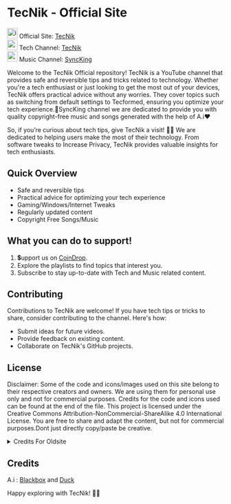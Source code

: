 
# TecNik - Official Site 

[<img width="24" height="24" src="https://img.icons8.com/color/24/internet--v1.png" alt="internet--v1"/>](https://tecnik.pages.dev) Official Site: [TecNik](https://tecnik.pages.dev) <br>
[<img width="24" height="24" src="https://img.icons8.com/color/24/youtube-play.png" alt="youtube-play"/>](https://www.youtube.com/@TecnikOfficial) Tech Channel: [TecNik](https://www.youtube.com/@TecnikOfficial) <br>
[<img width="24" height="24" src="https://img.icons8.com/color/24/youtube-play.png" alt="youtube-play"/>](https://www.youtube.com/@SyncKingEdits) Music Channel: [SyncKing](https://www.youtube.com/@SyncKingEdits)

Welcome to the TecNik Official repository! TecNik is a YouTube channel that provides safe and reversible tips and tricks related to technology. Whether you're a tech enthusiast or just looking to get the most out of your devices, TecNik offers practical advice without any worries. They cover topics such as switching from default settings to Tecformed, ensuring you optimize your tech experience.🎵SyncKing channel we are dedicated to provide you with quality copyright-free music and songs generated with the help of A.i❤️

So, if you’re curious about tech tips, give TecNik a visit! 🚀🔧
We are dedicated to helping users make the most of their technology. From software tweaks to Increase Privacy, TecNik provides valuable insights for tech enthusiasts.

## Quick Overview
- Safe and reversible tips
- Practical advice for optimizing your tech experience
- Gaming/Windows/Internet Tweaks
- Regularly updated content
- Copyright Free Songs/Music

## What you can do to support!
1. 💲upport us on [CoinDrop](https://coindrop.to/tecnik).
2. Explore the playlists to find topics that interest you.
3. Subscribe to stay up-to-date with Tech and Music related content.

## Contributing
Contributions to TecNik are welcome! If you have tech tips or tricks to share, consider contributing to the channel. Here's how:
- Submit ideas for future videos.
- Provide feedback on existing content.
- Collaborate on TecNik's GitHub projects.

## License
Disclaimer: Some of the code and icons/images used on this site belong to their respective creators and owners. We are using them for personal use only and not for commercial purposes. Credits for the code and icons used can be found at the end of the file.
This project is licensed under the Creative Commons Attribution-NonCommercial-ShareAlike 4.0 International License. You are free to share and adapt the content, but not for commercial purposes.Dont just directly copy/paste be creative.

<details>
  <summary>Credits For Oldsite</summary>
  <ul>
    <li><a href="https://getbootstrap.com">Bootstrap</a></li>
    <li><a href="https://themeforest.net/user/avanzare">Creazione Avanzare 👑</a></li>
    <li><a href="https://wordpress.org/">WordPress</a></li>
    <li><a href="https://www.ubisoft.com/en-us/game/watch-dogs/watch-dogs">Wallpaper: Watch Dogs</a></li>
    <li><a href="https://github.com/glreno/oneko">CatJS</a></li>
    <li><a href="https://www.w3schools.com/">W3Schools</a></li>
  </ul>
</details>


## Credits
A.i : [Blackbox](https://www.blackbox.ai) and [Duck](https://duck.ai)  

Happy exploring with TecNik! 🚀🔧
